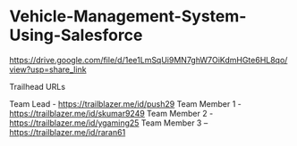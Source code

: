 # Vehicle-Management-System-Using-Salesforce

https://drive.google.com/file/d/1ee1LmSqUi9MN7ghW7OiKdmHGte6HL8qo/view?usp=share_link

Trailhead URLs

Team Lead  - https://trailblazer.me/id/push29
Team Member 1 - https://trailblazer.me/id/skumar9249
Team Member 2 - https://trailblazer.me/id/ygaming25
Team Member 3 – https://trailblazer.me/id/raran61
